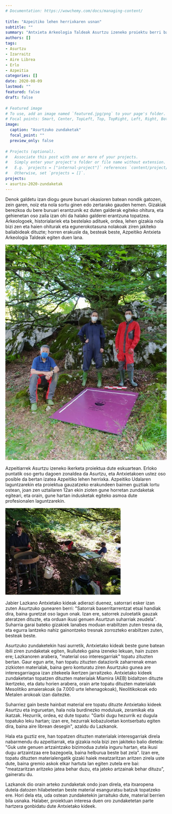 ```yaml
---
# Documentation: https://wowchemy.com/docs/managing-content/

title: "Azpeitiko lehen herrixkaren usnan"
subtitle: ""
summary: "Antxieta Arkeologia Taldeak Asurtzu izeneko proiektu berri bat du eskuartean, eta joan zen hilean hasi ziren bertan zundaketak egiten. Suharriak, ikatzak eta bestelako hainbat material topatu dituzte gune hartan; batzuk, ia 7.000 urtekoak."
authors: []
tags: 
- Asurtzu
- Izarraitz
- Aire Librea
- Erlo
- Azpeitia
categories: []
date: 2020-08-09
lastmod: ""
featured: false
draft: false

# Featured image
# To use, add an image named `featured.jpg/png` to your page's folder.
# Focal points: Smart, Center, TopLeft, Top, TopRight, Left, Right, BottomLeft, Bottom, BottomRight.
image:
  caption: "Asurtzuko zundaketak"
  focal_point: ""
  preview_only: false

# Projects (optional).
#   Associate this post with one or more of your projects.
#   Simply enter your project's folder or file name without extension.
#   E.g. `projects = ["internal-project"]` references `content/project/deep-learning/index.md`.
#   Otherwise, set `projects = []`.
projects: 
- asurtzu-2020-zundaketak
---
```


Denok galdetu izan diogu geure buruari okasioren batean nondik gatozen, zein garen, noiz eta nola sortu ginen edo zertarako gauden hemen. Gizakiak berezkoa du bere buruari erantzunik ez duten galderak egiteko ohitura, eta gehienetan oso zaila izan ohi da halako galderei erantzuna topatzea. Arkeologoek, historialariek eta bestelako adituek, ordea, lehen gizakia nola bizi zen eta haien ohiturak eta egunerokotasuna nolakoak ziren jakiteko baliabideak dituzte; horren erakusle da, besteak beste, Azpeitiko Antxieta Arkeologia Taldeak egiten duen lana.

![Asurtzu](media/1.jpg)

Azpeitiarrek Asurtzu izeneko ikerketa proiektua dute eskuartean. Erloko puntatik oso gertu dagoen zonaldea da Asurtzu, eta Antxietakoen ustez oso posible da bertan izatea Azpeitiko lehen herrixka. Azpeitiko Udalaren laguntzarekin eta proiektua gauzatzeko erakundeen baimen guztiak lortu ostean, joan zen uztailaren 12an ekin zioten gune horretan zundaketak egiteari, eta orain, gune hartan indusketak egiteko asmoa dute profesionalen laguntzarekin.

![Asurtzu](media/2.jpg)

Jabier Lazkano Antxietako kideak adierazi duenez, satorrari esker izan zuten Asurtzuko gunearen berri: "Satorrak baserritarrentzat etsai handiak dira, baina guretzat oso lagun onak. Izan ere, satorrek zuloetatik gauzak ateratzen dituzte, eta orduan ikusi genuen Asurtzun suharriak zeudela". Suharria garai bateko gizakiek lanabes moduan erabiltzen zuten tresna da, eta egurra lantzeko nahiz gainontzeko tresnak zorrozteko erabiltzen zuten, besteak beste.

Asurtzuko zundaketekin hasi aurretik, Antxietako kideak beste gune batean ibili ziren zundaketak egiten, Ikulluteko gaina izeneko lekuan, hain zuzen ere; Lazkanoren arabera, "material oso interesgarriak" topatu zituzten bertan. Gaur egun arte, han topatu zituzten dataziorik zaharrenak eman zizkioten materialak, baina gero konturatu ziren Asurtzuko gunea are interesgarriagoa izan zitekeela ikertzen jarraitzeko. Antxietako kideek zundaketetan topatzen dituzten materialak Miamira (AEB) bidaltzen dituzte ikertzeko, eta datu horien arabera, orain arte topatu dituzten materialak Mesolitiko amaierakoak (ia 7.000 urte lehenagokoak), Neolitikokoak edo Metalen arokoak izan daitezke.

Suharriez gain beste hainbat material ere topatu dituzte Antxietako kideek Asurtzu eta inguruetan, hala nola burdinezko moduluak, zeramikak eta ikatzak. Hezurrik, ordea, ez dute topatu: "Garbi dugu hezurrik ez dugula topatuko leku hartan; izan ere, hezurrak kobazuloetan kontserbatu egiten dira, baina aire librean desegin", azaldu du Lazkanok.

Hala eta guztiz ere, han topatzen dituzten materialak interesgarriak direla nabarmendu du azpeitiarrak, eta gizakia nola bizi zen jakiteko balio dietela: "Guk uste genuen artzaintzako bizimodua zutela inguru hartan, eta ikusi dugu artzaintzaa ere bazegoela, baina helburua beste bat zela". Izan ere, topatu dituzten materialengatik gizaki haiek meatzaritzan aritzen zirela uste dute, baina gremio askok elkar hartuta lan egiten zutela ere bai: "meatzaritzan aritzeko jatea behar duzu, eta jateko artzainak behar dituzu", gaineratu du.

Lazkanok dio orain arteko zundaketak ondo joan direla, eta itxaropena dutela datozen hilabeteetan beste material esanguratsu batzuk topatzeko ere. Hori dela eta, uda ostean zundaketekin jarraituko dute, material berrien bila usnaka. Halaber, proiektuan interesa duen oro zundaketetan parte hartzera gonbidatu dute Antxietako kideek.

